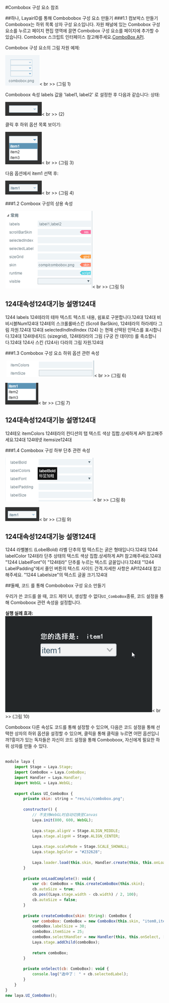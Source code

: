 #Combobox 구성 요소 참조



##하나, LayairID를 통해 Combobobox 구성 요소 만들기
###1.1 컴보박스 만들기
Comboboox는 하위 목록 상자 구성 요소입니다.
자원 패널에 있는 Combobox 구성 요소를 누르고 페이지 편집 영역에 끌면 Combobox 구성 요소를 페이지에 추가할 수 있습니다.
Combobox 스크립트 인터페이스 참고해주세요.[ComboBox API](http://layaair.ldc.layabox.com/api/index.html?category=Core&class=laya.ui.ComboBox).

Combobox 구성 요소의 그림 자원 예제:

​![图片0.png](img/1.png)< br >>
(그림 1)

Comboboox 속성 labels 값을 'label1, label2' 로 설정한 후 다음과 같습니다:
상태:

​![图片0.png](img/2.png)< br >>
(2)

클릭 후 하위 옵션 목록 보이기:

​![图片0.png](img/3.png)< br >>
(그림 3)

다음 옵션에서 item1 선택 후:

​![图片0.png](img/4.png)< br >>
(그림 4)



###1.2 Comboox 구성의 상용 속성

​![图片0.png](img/5.png)< br >>
(그림 5)

124대**속성**124대**기능 설명**124대
------------------------------------------------------------------------------------------------------------------------------------------------------------------------------------------------------------
1244 labels 124테라의 테마 텍스트 텍스트 내용, 쉼표로 구분합니다.124대
124대 비비시블Num124대
124테의 스크롤롤바스킨 (Scroll BarSkin), 124테라의 하라레타 그림 자원.124대
124대 selectedIndIndIndex (124) 는 현재 선택된 인덱스를 표시합니다.124대
124테네지드 (sizegrid), 124테라라의 그림 (구궁 칸 데이터) 를 축소합니다.124대
124사 스킨 (124사) 다라의 그림 자원.124대



 



###1.3 Combobox 구성 요소 하위 옵션 관련 속성

​        ![图片0.png](img/6.png)< br >>
(그림 6)

​![图片0.png](img/7.png)< br >>
(그림 7)

124대**속성**124대**기능 설명**124대
--------------------------------------------------------------------------------------------------------------------------------------------------------------------------------------------------------------
124테오 itemColors 124테라의 컨디션의 탭 텍스트 색상 집합.상세하게 API 참고해주세요.124대
124테넷 itemsize124대



 

 



###1.4 Combobox 구성 하부 단추 관련 속성

​![图片0.png](img/8.png)< br >>
(그림 8)

​![图片0.png](img/9.png)< br >>
(그림 9)

124대**속성**124대**기능 설명**124대
--------------------------------------------------------------------------------------------------------------------------------------------------------------------------------------------------------------
1244 라벨볼드 (LobelBold) 라벨 단추의 탭 텍스트는 굵은 형태입니다.124대
1244 labelColor  124테라 단추 상태의 텍스트 색상 집합.상세하게 API 참고해주세요.124대
"1244 LlabelFont"이 "124테라" 단추를 누르는 텍스트 글꼴입니다.124대
"1244 LabelPadding"에서 줄인 버튼의 텍스트 사이드 간격.자세한 사항은 API1244대 참고해주세요.
"1244 Labelsize"의 텍스트 글꼴 크기.124대



 



##둘째, 코드 를 통해 Combobobox 구성 요소 만들기

우리가 쓴 코드를 쓸 때, 코드 제어 UI, 생성할 수 없다`UI_ComboBox`종류, 코드 설정을 통해 Comboboox 관련 속성을 설정합니다.

**실행 실례 효과:**
​![1](gif/1.gif)< br >>
(그림 10)

Comboboox 다른 속성도 코드를 통해 설정할 수 있으며, 다음은 코드 설정을 통해 선택한 상자의 하위 옵션을 설정할 수 있으며, 클릭을 통해 클릭을 누르면 어떤 옵션입니까?흥미가 있는 독자들은 자신이 코드 설정을 통해 Comboboox, 자신에게 필요한 하위 상자를 만들 수 있다.


```javascript

module laya {
    import Stage = Laya.Stage;
    import ComboBox = Laya.ComboBox;
    import Handler = Laya.Handler;
    import WebGL = Laya.WebGL;

    export class UI_ComboBox {
        private skin: string = "res/ui/combobox.png";

        constructor() {
            // 不支持WebGL时自动切换至Canvas
            Laya.init(800, 600, WebGL);

            Laya.stage.alignV = Stage.ALIGN_MIDDLE;
            Laya.stage.alignH = Stage.ALIGN_CENTER;

            Laya.stage.scaleMode = Stage.SCALE_SHOWALL;
            Laya.stage.bgColor = "#232628";

            Laya.loader.load(this.skin, Handler.create(this, this.onLoadComplete));
        }

        private onLoadComplete(): void {
            var cb: ComboBox = this.createComboBox(this.skin);
            cb.autoSize = true;
            cb.pos((Laya.stage.width - cb.width) / 2, 100);
            cb.autoSize = false;
        }

        private createComboBox(skin: String): ComboBox {
            var comboBox: ComboBox = new ComboBox(this.skin, "item0,item1,item2,item3,item4,item5");
            comboBox.labelSize = 30;
            comboBox.itemSize = 25;
            comboBox.selectHandler = new Handler(this, this.onSelect, [comboBox]);
            Laya.stage.addChild(comboBox);

            return comboBox;
        }

        private onSelect(cb: ComboBox): void {
            console.log("选中了： " + cb.selectedLabel);
        }
    }
}
new laya.UI_ComboBox();
```


